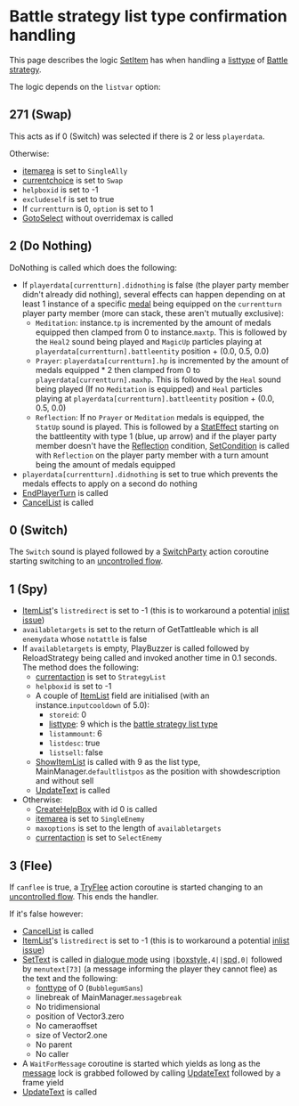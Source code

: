 # Battle strategy list type confirmation handling
This page describes the logic [SetItem](../SetItem.md) has when handling a [listtype](../../../ItemList/listtype.md) of [Battle strategy](../../../ItemList/List%20Types%20Group%20Details/Battle%20Strategy%20List%20Type.md).

The logic depends on the `listvar` option:

## 271 (Swap)
This acts as if 0 (Switch) was selected if there is 2 or less `playerdata`.

Otherwise:

- [itemarea](../../Player%20UI/AttackArea.md) is set to `SingleAlly`
- [currentchoice](../Actions.md) is set to `Swap`
- `helpboxid` is set to -1
- `excludeself` is set to true
- If `currentturn` is 0, `option` is set to 1
- [GotoSelect](../GotoSelect.md) without overridemax is called

## 2 (Do Nothing)
DoNothing is called which does the following:

- If `playerdata[currentturn].didnothing` is false (the player party member didn't already did nothing), several effects can happen depending on at least 1 instance of a specific [medal](../../../Enums%20and%20IDs/Medal.md) being equipped on the `currentturn` player party member (more can stack, these aren't mutually exclusive):
    - `Meditation`: instance.`tp` is incremented by the amount of medals equipped then clamped from 0 to instance.`maxtp`. This is followed by the `Heal2` sound being played and `MagicUp` particles playing at `playerdata[currentturn].battleentity` position + (0.0, 0.5, 0.0)
    - `Prayer`: `playerdata[currentturn].hp` is incremented by the amount of medals equipped * 2 then clamped from 0 to `playerdata[currentturn].maxhp`. This is followed by the `Heal` sound being played (If no `Meditation` is equipped) and `Heal` particles playing at `playerdata[currentturn].battleentity` position + (0.0, 0.5, 0.0)
    - `Reflection`: If no `Prayer` or `Meditation` medals is equipped, the `StatUp` sound is played. This is followed by a [StatEffect](../../Visual%20rendering/StatEffect.md) starting on the battleentity with type 1 (blue, up arrow) and if the player party member doesn't have the [Reflection](../../Actors%20states/BattleCondition/Reflection.md) condition, [SetCondition](../../Actors%20states/Conditions%20methods/SetCondition.md) is called with `Reflection` on the player party member with a turn amount being the amount of medals equipped
- `playerdata[currentturn].didnothing` is set to true which prevents the medals effects to apply on a second do nothing
- [EndPlayerTurn](../../Battle%20flow/EndPlayerTurn.md) is called
- [CancelList](../CancelList.md) is called

## 0 (Switch)
The `Switch` sound is played followed by a [SwitchParty](../../Battle%20flow/Action%20coroutines/SwitchParty.md#switchparty) action coroutine starting switching to an [uncontrolled flow](../../Battle%20flow/Update%20flows/Uncontrolled%20flow.md).

## 1 (Spy)

- [ItemList](../../../ItemList/ItemList.md)'s `listredirect` is set to -1 (this is to workaround a potential [inlist issue](../../../ItemList/inlist%20issue.md))
- `availabletargets` is set to the return of GetTattleable which is all `enemydata` whose `notattle` is false
- If `availabletargets` is empty, PlayBuzzer is called followed by ReloadStrategy being called and invoked another time in 0.1 seconds. The method does the following:
    - [currentaction](../Pick.md) is set to `StrategyList`
    - `helpboxid` is set to -1
    - A couple of [ItemList](../../../ItemList/ItemList.md) field are initialised (with an instance.`inputcooldown` of 5.0):
        - `storeid`: 0
        - [listtype](../../../ItemList/listtype.md): 9 which is the [battle strategy list type](../../../ItemList/List%20Types%20Group%20Details/Battle%20Strategy%20List%20Type.md)
        - `listammount`: 6
        - `listdesc`: true
        - `listsell`: false
    - [ShowItemList](../../../ItemList/ShowItemList.md) is called with 9 as the list type, MainManager.`defaultlistpos` as the position with showdescription and without sell
    - [UpdateText](../../Visual%20rendering/UpdateText.md) is called
- Otherwise:
    - [CreateHelpBox](../../Visual%20rendering/CreateHelpBox.md) with id 0 is called
    - [itemarea](../../Damage%20pipeline/AttackProperty.md) is set to `SingleEnemy`
    - `maxoptions` is set to the length of `availabletargets`
    - [currentaction](../Pick.md) is set to `SelectEnemy`

## 3 (Flee)
If `canflee` is true, a [TryFlee](../../Battle%20flow/Action%20coroutines/TryFlee.md) action coroutine is started changing to an [uncontrolled flow](../../Battle%20flow/Update%20flows/Uncontrolled%20flow.md). This ends the handler.

If it's false however:

- [CancelList](../CancelList.md) is called
- [ItemList](../../../ItemList/ItemList.md)'s `listredirect` is set to -1 (this is to workaround a potential [inlist issue](../../../ItemList/inlist%20issue.md))
- [SetText](../../../SetText/SetText.md) is called in [dialogue mode](../../../SetText/Dialogue%20mode.md) using `|`[boxstyle](../../../SetText/Individual%20commands/Boxstyle.md)`,4||`[spd](../../../SetText/Individual%20commands/Spd.md)`,0|` followed by `menutext[73]` (a message informing the player they cannot flee) as the text and the following:
    - [fonttype](../../../SetText/Notable%20states.md#fonttype) of 0 (`BubblegumSans`)
    - linebreak of MainManager.`messagebreak`
    - No tridimensional
    - position of Vector3.zero
    - No cameraoffset
    - size of Vector2.one
    - No parent
    - No caller
- A `WaitForMessage` coroutine is started which yields as long as the [message](../../../SetText/Notable%20states.md#message) lock is grabbed followed by calling [UpdateText](../../Visual%20rendering/UpdateText.md) followed by a frame yield
- [UpdateText](../../Visual%20rendering/UpdateText.md) is called
